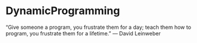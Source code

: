 # DynamicProgramming
“Give someone a program, you frustrate them for a day; teach them how to program, you frustrate them for a lifetime.” — David Leinweber
